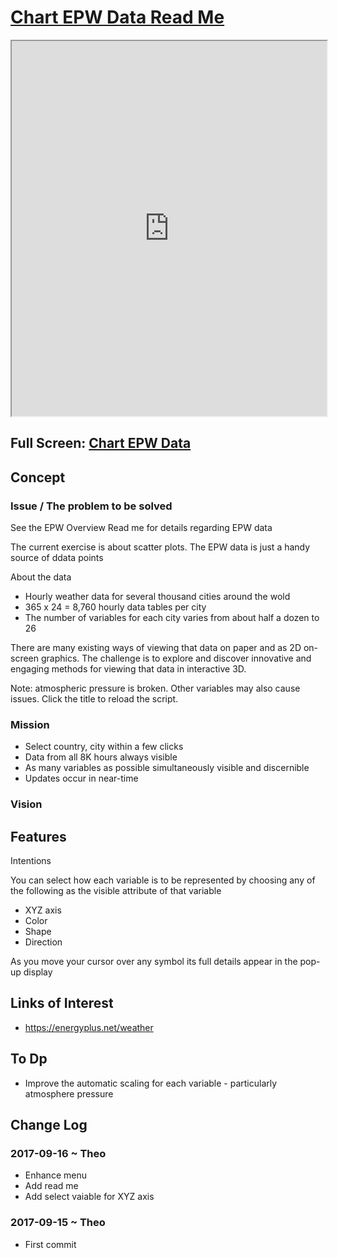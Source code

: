 <span style=display:none; >[You are now in a GitHub source code view - click this link to view Read Me file as a web page]( http://ladybug-tools.github.io/spider/#sandbox/chart-epw-data/README.md "View file as a web page." ) </span>


[Chart EPW Data Read Me]( #README.md )
====

<iframe class=iframeReadMe src=http://ladybug-tools.github.io/spider/sandbox/chart-epw-data/index.html width=100% height=600px onload=this.contentWindow.controls.enableZoom=false; ></iframe>

## Full Screen: [Chart EPW Data ]( http://ladybug-tools.github.io/spider/sandbox/chart-epw-data/index.html )



## Concept

### Issue / The problem to be solved

See the EPW Overview Read me for details regarding EPW data

The current exercise is about scatter plots. The EPW data is just a handy source of ddata points


About the data

* Hourly weather data for several thousand cities around the wold
* 365 x 24 = 8,760 hourly data tables per city
* The number of variables for each city varies from about half a dozen to 26  

There are many existing ways of viewing that data on paper and as 2D on-screen graphics.
The challenge is to explore and discover innovative and engaging methods for viewing that data in interactive 3D. 

Note: atmospheric pressure is broken. Other variables may also cause issues. Click the title to reload the script.


### Mission

* Select country, city within a few clicks
* Data from all 8K hours always visible
* As many variables as possible simultaneously visible and discernible
* Updates occur in near-time

### Vision



## Features

Intentions

You can select how each variable is to be represented by choosing any of the following as the visible attribute of that variable
* XYZ axis
* Color
* Shape
* Direction 

As you move your cursor over any symbol its full details appear in the pop-up display


## Links of Interest


* https://energyplus.net/weather


## To Dp

* Improve the automatic scaling for each variable - particularly atmosphere pressure 


## Change Log

### 2017-09-16 ~ Theo

* Enhance menu
* Add read me
* Add select vaiable for XYZ axis


### 2017-09-15 ~ Theo

* First commit


